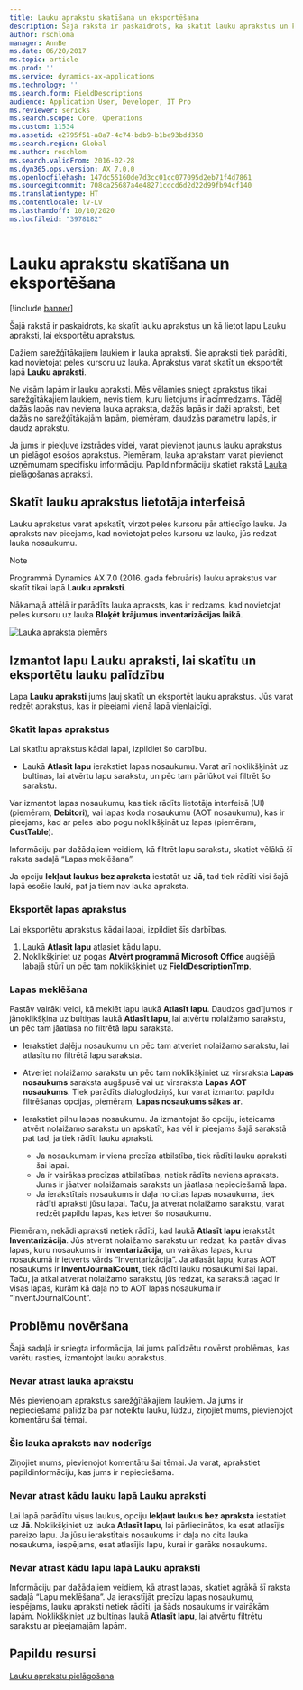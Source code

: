 ```yaml
---
title: Lauku aprakstu skatīšana un eksportēšana
description: Šajā rakstā ir paskaidrots, ka skatīt lauku aprakstus un kā lietot lapu Lauku apraksti, lai eksportētu aprakstus.
author: rschloma
manager: AnnBe
ms.date: 06/20/2017
ms.topic: article
ms.prod: ''
ms.service: dynamics-ax-applications
ms.technology: ''
ms.search.form: FieldDescriptions
audience: Application User, Developer, IT Pro
ms.reviewer: sericks
ms.search.scope: Core, Operations
ms.custom: 11534
ms.assetid: e2795f51-a8a7-4c74-bdb9-b1be93bdd358
ms.search.region: Global
ms.author: roschlom
ms.search.validFrom: 2016-02-28
ms.dyn365.ops.version: AX 7.0.0
ms.openlocfilehash: 147dc55160de7d3cc01cc077095d2eb71f4d7861
ms.sourcegitcommit: 708ca25687a4e48271cdcd6d2d22d99fb94cf140
ms.translationtype: HT
ms.contentlocale: lv-LV
ms.lasthandoff: 10/10/2020
ms.locfileid: "3978182"
---
```

# <a name="view-and-export-field-descriptions"></a>Lauku aprakstu skatīšana un eksportēšana

[!include [banner](../includes/banner.md)]

Šajā rakstā ir paskaidrots, ka skatīt lauku aprakstus un kā lietot lapu Lauku apraksti, lai eksportētu aprakstus.

Dažiem sarežģītākajiem laukiem ir lauka apraksti. Šie apraksti tiek parādīti, kad novietojat peles kursoru uz lauka. Aprakstus varat skatīt un eksportēt lapā **Lauku apraksti**.

Ne visām lapām ir lauku apraksti. Mēs vēlamies sniegt aprakstus tikai sarežģītākajiem laukiem, nevis tiem, kuru lietojums ir acīmredzams. Tādēļ dažās lapās nav neviena lauka apraksta, dažās lapās ir daži apraksti, bet dažās no sarežģītākajām lapām, piemēram, daudzās parametru lapās, ir daudz aprakstu.

Ja jums ir piekļuve izstrādes videi, varat pievienot jaunus lauku aprakstus un pielāgot esošos aprakstus. Piemēram, lauka aprakstam varat pievienot uzņēmumam specifisku informāciju. Papildinformāciju skatiet rakstā [Lauka pielāgošanas apraksti](../../dev-itpro/user-interface/customize-field-help.md).

## <a name="see-field-descriptions-in-the-user-interface"></a>Skatīt lauku aprakstus lietotāja interfeisā

Lauku aprakstus varat apskatīt, virzot peles kursoru pār attiecīgo lauku. Ja apraksts nav pieejams, kad novietojat peles kursoru uz lauka, jūs redzat lauka nosaukumu.

> [!NOTE]
> Programmā Dynamics AX 7.0 (2016. gada februāris) lauku aprakstus var skatīt tikai lapā **Lauku apraksti**.

Nākamajā attēlā ir parādīts lauka apraksts, kas ir redzams, kad novietojat peles kursoru uz lauka **Bloķēt krājumus inventarizācijas laikā**.

[![Lauka apraksta piemērs](./media/field-description.png)](./media/field-description.png)

## <a name="use-the-field-descriptions-page-to-view-and-export-field-help"></a>Izmantot lapu Lauku apraksti, lai skatītu un eksportētu lauku palīdzību

Lapa **Lauku apraksti** jums ļauj skatīt un eksportēt lauku aprakstus. Jūs varat redzēt aprakstus, kas ir pieejami vienā lapā vienlaicīgi.

### <a name="view-the-descriptions-for-a-page"></a>Skatīt lapas aprakstus

Lai skatītu aprakstus kādai lapai, izpildiet šo darbību.

- Laukā **Atlasīt lapu** ierakstiet lapas nosaukumu. Varat arī noklikšķināt uz bultiņas, lai atvērtu lapu sarakstu, un pēc tam pārlūkot vai filtrēt šo sarakstu.

Var izmantot lapas nosaukumu, kas tiek rādīts lietotāja interfeisā (UI) (piemēram, **Debitori**), vai lapas koda nosaukumu (AOT nosaukumu), kas ir pieejams, kad ar peles labo pogu noklikšķināt uz lapas (piemēram, **CustTable**).

Informāciju par dažādajiem veidiem, kā filtrēt lapu sarakstu, skatiet vēlākā šī raksta sadaļā “Lapas meklēšana”.

Ja opciju **Iekļaut laukus bez apraksta** iestatāt uz **Jā**, tad tiek rādīti visi šajā lapā esošie lauki, pat ja tiem nav lauka apraksta.

### <a name="export-the-descriptions-for-a-page"></a>Eksportēt lapas aprakstus

Lai eksportētu aprakstus kādai lapai, izpildiet šīs darbības.

1. Laukā **Atlasīt lapu** atlasiet kādu lapu.
2. Noklikšķiniet uz pogas **Atvērt programmā Microsoft Office** augšējā labajā stūrī un pēc tam noklikšķiniet uz **FieldDescriptionTmp**.

### <a name="searching-for-a-page"></a>Lapas meklēšana

Pastāv vairāki veidi, kā meklēt lapu laukā **Atlasīt lapu**. Daudzos gadījumos ir jānoklikšķina uz bultiņas laukā **Atlasīt lapu**, lai atvērtu nolaižamo sarakstu, un pēc tam jāatlasa no filtrētā lapu saraksta.

- Ierakstiet daļēju nosaukumu un pēc tam atveriet nolaižamo sarakstu, lai atlasītu no filtrētā lapu saraksta.
- Atveriet nolaižamo sarakstu un pēc tam noklikšķiniet uz virsraksta **Lapas nosaukums** saraksta augšpusē vai uz virsraksta **Lapas AOT nosaukums**. Tiek parādīts dialoglodziņš, kur varat izmantot papildu filtrēšanas opcijas, piemēram, **Lapas nosaukums sākas ar**.
- Ierakstiet pilnu lapas nosaukumu. Ja izmantojat šo opciju, ieteicams atvērt nolaižamo sarakstu un apskatīt, kas vēl ir pieejams šajā sarakstā pat tad, ja tiek rādīti lauku apraksti.

    - Ja nosaukumam ir viena precīza atbilstība, tiek rādīti lauku apraksti šai lapai.
    - Ja ir vairākas precīzas atbilstības, netiek rādīts neviens apraksts. Jums ir jāatver nolaižamais saraksts un jāatlasa nepieciešamā lapa.
    - Ja ierakstītais nosaukums ir daļa no citas lapas nosaukuma, tiek rādīti apraksti jūsu lapai. Taču, ja atverat nolaižamo sarakstu, varat redzēt papildu lapas, kas ietver šo nosaukumu.

Piemēram, nekādi apraksti netiek rādīti, kad laukā **Atlasīt lapu** ierakstāt **Inventarizācija**. Jūs atverat nolaižamo sarakstu un redzat, ka pastāv divas lapas, kuru nosaukums ir **Inventarizācija**, un vairākas lapas, kuru nosaukumā ir ietverts vārds “Inventarizācija”. Ja atlasāt lapu, kuras AOT nosaukums ir **InventJournalCount**, tiek rādīti lauku nosaukumi šai lapai. Taču, ja atkal atverat nolaižamo sarakstu, jūs redzat, ka sarakstā tagad ir visas lapas, kurām kā daļa no to AOT lapas nosaukuma ir “InventJournalCount”.

## <a name="troubleshooting"></a>Problēmu novēršana

Šajā sadaļā ir sniegta informācija, lai jums palīdzētu novērst problēmas, kas varētu rasties, izmantojot lauku aprakstus.

### <a name="i-cant-find-a-field-description"></a>Nevar atrast lauka aprakstu

Mēs pievienojam aprakstus sarežģītākajiem laukiem. Ja jums ir nepieciešama palīdzība par noteiktu lauku, lūdzu, ziņojiet mums, pievienojot komentāru šai tēmai.

### <a name="the-field-description-isnt-helpful"></a>Šis lauka apraksts nav noderīgs

Ziņojiet mums, pievienojot komentāru šai tēmai. Ja varat, aprakstiet papildinformāciju, kas jums ir nepieciešama.

### <a name="i-cant-find-a-field-on-the-field-descriptions-page"></a>Nevar atrast kādu lauku lapā Lauku apraksti

Lai lapā parādītu visus laukus, opciju **Iekļaut laukus bez apraksta** iestatiet uz **Jā**. Noklikšķiniet uz lauka **Atlasīt lapu**, lai pārliecinātos, ka esat atlasījis pareizo lapu. Ja jūsu ierakstītais nosaukums ir daļa no cita lauka nosaukuma, iespējams, esat atlasījis lapu, kurai ir garāks nosaukums.

### <a name="i-cant-find-a-page-on-the-field-descriptions-page"></a>Nevar atrast kādu lapu lapā Lauku apraksti

Informāciju par dažādajiem veidiem, kā atrast lapas, skatiet agrākā šī raksta sadaļā “Lapu meklēšana”. Ja ierakstījāt precīzu lapas nosaukumu, iespējams, lauku apraksti netiek rādīti, ja šāds nosaukums ir vairākām lapām. Noklikšķiniet uz bultiņas laukā **Atlasīt lapu**, lai atvērtu filtrētu sarakstu ar pieejamajām lapām.

## <a name="additional-resources"></a>Papildu resursi

[Lauku aprakstu pielāgošana](../../dev-itpro/user-interface/customize-field-help.md)

